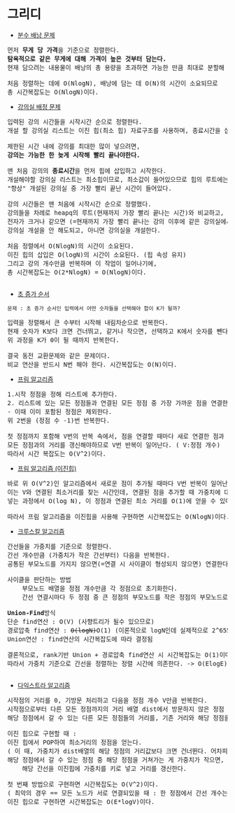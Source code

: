 # 그리디
- [분수 배낭 문제](./분수배낭문제.py)

<pre>먼저 <b>무게 당 가격</b>을 기준으로 정렬한다.
<strong>탐욕적으로 같은 무게에 대해 가격이 높은 것부터 담는다.</strong>
현재 담으려는 내용물이 배낭의 총 용량을 초과하면 가능한 만큼 최대로 분할해 담는다.

처음 정렬하는 데에 O(NlogN), 배낭에 담는 데 O(N)의 시간이 소요되므로
총 시간복잡도는 O(NlogN)이다.
</pre>

- [강의실 배정 문제](./강의실배정문제.py)

<pre>입력된 강의 시간들을 시작시간 순으로 정렬한다.
개설 할 강의실 리스트는 이진 힙(최소 힙) 자료구조를 사용하며, 종료시간을 삽입한다.

제한된 시간 내에 강의를 최대한 많이 넣으려면,
<strong>강의는 가능한 한 늦게 시작해 빨리 끝나야한다.</strong>

맨 처음 강의의 <b>종료시간</b>을 먼저 힙에 삽입하고 시작한다.
개설해야할 강의실 리스트는 최소힙이므로, 최소값이 들어있으므로 힙의 루트에는
"항상" 개설된 강의실 중 가장 빨리 끝난 시간이 들어있다.

강의 시간들은 맨 처음에 시작시간 순으로 정렬했다.
강의들을 차례로 heapq의 루트(현재까지 가장 빨리 끝나는 시간)와 비교하고,
전자가 크거나 같으면 (=현재까지 가장 빨리 끝나는 강의 이후에 같은 강의실에서 강의가 가능하면)
강의실 개설을 안 해도되고, 아니면 강의실을 개설한다.

처음 정렬에서 O(NlogN)의 시간이 소요된다.
이진 힙의 삽입은 O(logN)의 시간이 소요된다. (힙 속성 유지)
그리고 강의 개수만큼 반복하며 이 작업이 일어나기에,
총 시간복잡도는 O(2*NlogN) = O(NlogN)이다.

</pre>

- [초 증가 순서](./초%20증가%20순서.py)

`문제 : 초 증가 순서인 입력에서 어떤 숫자들을 선택해야 합이 K가 될까?`

<pre>입력을 정렬해서 큰 수부터 시작해 내림차순으로 반복한다.
현재 숫자가 K보다 크면 건너뛰고, 같거나 작으면, 선택하고 K에서 숫자를 뺀다.
위 과정을 K가 0이 될 때까지 반복한다.

결국 동전 교환문제와 같은 문제이다.
비교 연산을 반드시 N번 해야 한다. 시간복잡도는 O(N)이다.
</pre>

- [프림 알고리즘](./프림%20알고리즘.py)

<pre>1.시작 정점을 정해 리스트에 추가한다.
2. 리스트에 있는 모든 정점들과 연결된 모든 정점 중 가장 가까운 점을 연결한다.
- 이때 이미 포함된 정점은 제외한다.
위 2번을 (정점 수 -1)번 반복한다.

첫 정점까지 포함해 V번의 반복 속에서, 점을 연결할 때마다 새로 연결한 점과 연결된
모든 정점과의 거리를 갱신해야하므로 V번 반복이 일어난다. ( V:정점 개수)
따라서 시간 복잡도는 O(V^2)이다.
</pre>

- [프림 알고리즘 (이진힙)](./프림%20알고리즘%20이진힙.py)

<pre>바로 위 O(V^2)인 알고리즘에서 새로운 점이 추가될 때마다 V번 반복이 일어난다.
이는 V와 연결된 최소거리를 찾는 시간인데, 연결된 점을 추가할 때 가중치에 대한 최소 힙으로 넣으면,
넣는 과정에서 O(log N), 이 정점과 연결된 최소 거리를 O(1)에 얻을 수 있다.

따라서 프림 알고리즘을 이진힙을 사용해 구현하면 시간복잡도는 O(NlogN)이다.
</pre>

- [크루스칼 알고리즘](크루스칼%20알고리즘.py)
<pre>간선들을 가중치를 기준으로 정렬한다.
간선 개수만큼 (가중치가 작은 간선부터) 다음을 반복한다.
공통된 부모노드를 가지지 않으면(=연결 시 사이클이 형성되지 않으면) 연결한다.

사이클을 판단하는 방법
    부모노드 배열을 정점 개수만큼 각 정점으로 초기화한다.
    간선 연결시마다 두 정점 중 큰 정점의 부모노드를 작은 정점의 부모노드로 갱신한다.
    
<b>Union-Find</b>방식
단순 find연산 : O(V) (사향트리가 될수 있으므로)
경로압축 find연산 : <s>O(logN)</s>O(1) (이론적으로 logN인데 실제적으로 2^65536일때 5가된다고함. 상수라고 봐도 무방)
Union연산 : find연산의 시간복잡도에 따라 결정됨

결론적으로, rank기반 Union + 경로압축 find연산 시 시간복잡도는 O(1)이다.
따라서 가중치 기준으로 간선을 정렬하는 정렬 시간에 의존한다. -> O(ElogE)

</pre>

- [다익스트라 알고리즘](다익스트라%20알고리즘.py)
<pre>시작점의 거리를 0, 기방문 처리하고 다음을 정점 개수 V만큼 반복한다.
시작점으로부터 다른 모든 정점까지의 거리 배열 dist에서 방문하지 않은 정점 중 최소값을 찾아 방문한다.
해당 정점에서 갈 수 있는 다른 모든 정점들의 거리를, 기존 거리와 해당 정점을 거쳐서 가는 거리 중 최소값으로 갱신한다.

이진 힙으로 구현할 때 :
이진 힙에서 POP하여 최소거리의 정점을 얻는다.
( 이 때, 가중치가 dist배열의 해당 정점의 거리값보다 크면 건너뛴다. 어차피 볼 필요가 없고, 또는 이미 방문한 경우이기 때문)
해당 정점에서 갈 수 있는 정점 중 해당 정점을 거쳐가는 게 가중치가 작으면,
    해당 간선을 이진힙에 가중치를 키로 넣고 거리를 갱신한다.

첫 번째 방법으로 구현하면 시간복잡도는 O(V^2)이다.
( 최악의 경우 == 모든 노드가 서로 연결되있을 때 : 한 정점에서 간선 개수는 V-1 )
이진 힙으로 구현하면 시간복잡도는 O(E*logV)이다.
</pre>